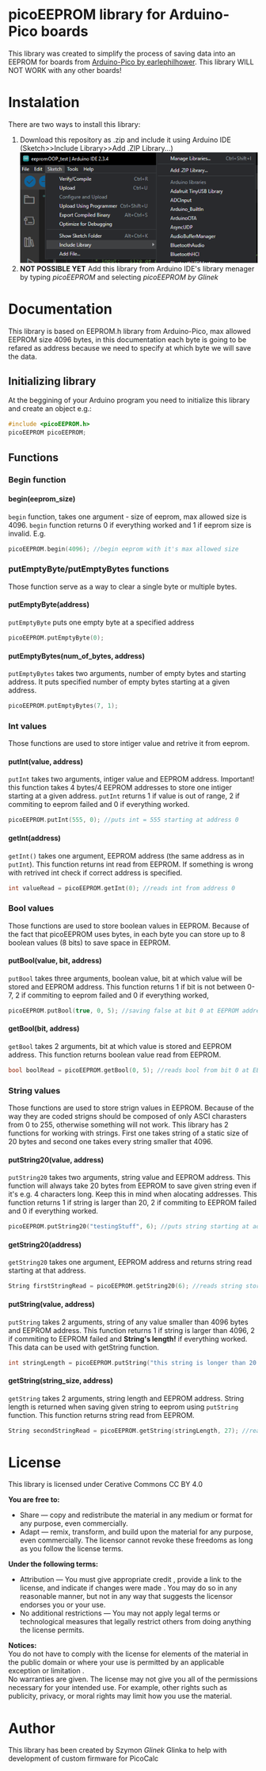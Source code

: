 # picoEEPROM library for Arduino-Pico boards
This library was created to simplify the process of saving data into an EEPROM for boards from [Arduino-Pico by earlephilhower](https://github.com/earlephilhower/arduino-pico). This library WILL NOT WORK with any other boards!

# Instalation
There are two ways to install this library:
1. Download this repository as .zip and include it using Arduino IDE (Sketch>>Include Library>>Add .ZIP Library...)
![image](docs/includingLib.png)
2. **NOT POSSIBLE YET** Add this library from Arduino IDE's library menager by typing *picoEEPROM* and selecting *picoEEPROM by Glinek* 

# Documentation
This library is based on EEPROM.h library from Arduino-Pico, max allowed EEPROM size 4096 bytes, in this documentation each byte is going to be refared as address because we need to specify at which byte we will save the data.

## Initializing library
At the beggining of your Arduino program you need to initialize this library and create an object e.g.:
```cpp
#include <picoEEPROM.h>
picoEEPROM picoEEPROM;
```

## Functions
### Begin function
#### begin(eeprom_size)
`begin` function, takes one argument - size of eeprom, max allowed size is 4096. `begin` function returns 0 if everything worked and 1 if eeprom size is invalid. E.g.
```cpp
picoEEPROM.begin(4096); //begin eeprom with it's max allowed size
```

### putEmptyByte/putEmptyBytes functions
Those function serve as a way to clear a single byte or multiple bytes.
#### putEmptyByte(address)
`putEmptyByte` puts one empty byte at a specified address
```cpp
picoEEPROM.putEmptyByte(0);
``` 
#### putEmptyBytes(num_of_bytes, address)
`putEmptyBytes` takes two arguments, number of empty bytes and starting address. It puts specified number of empty bytes starting at a given address.
```cpp
picoEEPROM.putEmptyBytes(7, 1);
```

### Int values
Those functions are used to store intiger value and retrive it from eeprom.
#### putInt(value, address)
`putInt` takes two arguments, intiger value and EEPROM address. Important! this function takes 4 bytes/4 EEPROM addresses to store one intiger starting at a given address. `putInt` returns 1 if value is out of range, 2 if commiting to eeprom failed and 0 if everything worked.
```cpp
picoEEPROM.putInt(555, 0); //puts int = 555 starting at address 0
```
#### getInt(address)
`getInt()` takes one argument, EEPROM address (the same address as in `putInt`). This function returns int read from EEPROM. If something is wrong with retrived int check if correct address is specified.
```cpp
int valueRead = picoEEPROM.getInt(0); //reads int from address 0
```

### Bool values
Those functions are used to store boolean values in EEPROM. Because of the fact that picoEEPROM uses bytes, in each byte you can store up to 8 boolean values (8 bits) to save space in EEPROM.
#### putBool(value, bit, address)
`putBool` takes three arguments, boolean value, bit at which value will be stored and EEPROM address. This function returns 1 if bit is not between 0-7, 2 if commiting to eeprom failed and 0 if everything worked,
```cpp
picoEEPROM.putBool(true, 0, 5); //saving false at bit 0 at EEPROM address 5
```
#### getBool(bit, address)
`getBool` takes 2 arguments, bit at which value is stored and EEPROM address. This function returns boolean value read from EEPROM.
```cpp
bool boolRead = picoEEPROM.getBool(0, 5); //reads bool from bit 0 at EEPROM address 5
```

### String values
Those functions are used to store strign values in EEPROM. Because of the way they are coded strigns should be composed of only ASCI charasters from 0 to 255, otherwise something will not work. This library has 2 functions for working with strings. First one takes string of a static size of 20 bytes and second one takes every string smaller that 4096.
#### putString20(value, address)
`putString20` takes two arguments, string value and EEPROM address. This function will always take 20 bytes from EEPROM to save given string even if it's e.g. 4 characters long. Keep this in mind when alocating addresses. This function returns 1 if string is larger than 20, 2 if commiting to EEPROM failed and 0 if everything worked.
```cpp
picoEEPROM.putString20("testingStuff", 6); //puts string starting at address 6
```
#### getString20(address)
`getString20` takes one argument, EEPROM address and returns string read starting at that address.
```cpp
String firstStringRead = picoEEPROM.getString20(6); //reads string stored at addresses 6 to 26
```

#### putString(value, address)
`putString` takes 2 arguments, string of any value smaller than 4096 bytes and EEPROM address. This function returns 1 if string is larger than 4096, 2 if commiting to EEPROM failed and **String's length!** if everything worked. This data can be used with getString function.
```cpp
int stringLength = picoEEPROM.putString("this string is longer than 20 characters", 27) //puts string starting at address 27
```
#### getString(string_size, address)
`getString` takes 2 arguments, string length and EEPROM address. String length is returned when saving given string to eeprom using `putString` function. This function returns string read from EEPROM.
```cpp
String secondStringRead = picoEEPROM.getString(stringLength, 27); //reads string stored at addresses 27 to 27+stringLength
```

# License
This library is licensed under Cerative Commons CC BY 4.0 
   
**You are free to:**    
- Share — copy and redistribute the material in any medium or format for any purpose, even commercially.    
- Adapt — remix, transform, and build upon the material for any purpose, even commercially. The licensor cannot revoke these freedoms as long as you follow the license terms.

**Under the following terms:**    
- Attribution — You must give appropriate credit , provide a link to the license, and indicate if changes were made . You may do so in any reasonable manner, but not in any way that suggests the licensor endorses you or your use.    
- No additional restrictions — You may not apply legal terms or technological measures that legally restrict others from doing anything the license permits.    

**Notices:**    
You do not have to comply with the license for elements of the material in the public domain or where your use is permitted by an applicable exception or limitation .    
No warranties are given. The license may not give you all of the permissions necessary for your intended use. For example, other rights such as publicity, privacy, or moral rights may limit how you use the material.    

# Author
This library has been created by Szymon *Glinek* Glinka to help with development of custom firmware for PicoCalc